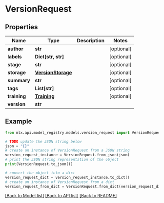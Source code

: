 # VersionRequest


## Properties

Name | Type | Description | Notes
------------ | ------------- | ------------- | -------------
**author** | **str** |  | [optional] 
**labels** | **Dict[str, str]** |  | [optional] 
**stage** | **str** |  | [optional] 
**storage** | [**VersionStorage**](VersionStorage.md) |  | [optional] 
**summary** | **str** |  | [optional] 
**tags** | **List[str]** |  | [optional] 
**training** | [**Training**](Training.md) |  | [optional] 
**version** | **str** |  | 

## Example

```python
from mlx.api.model_registry.models.version_request import VersionRequest

# TODO update the JSON string below
json = "{}"
# create an instance of VersionRequest from a JSON string
version_request_instance = VersionRequest.from_json(json)
# print the JSON string representation of the object
print(VersionRequest.to_json())

# convert the object into a dict
version_request_dict = version_request_instance.to_dict()
# create an instance of VersionRequest from a dict
version_request_from_dict = VersionRequest.from_dict(version_request_dict)
```
[[Back to Model list]](../README.md#documentation-for-models) [[Back to API list]](../README.md#documentation-for-api-endpoints) [[Back to README]](../README.md)


